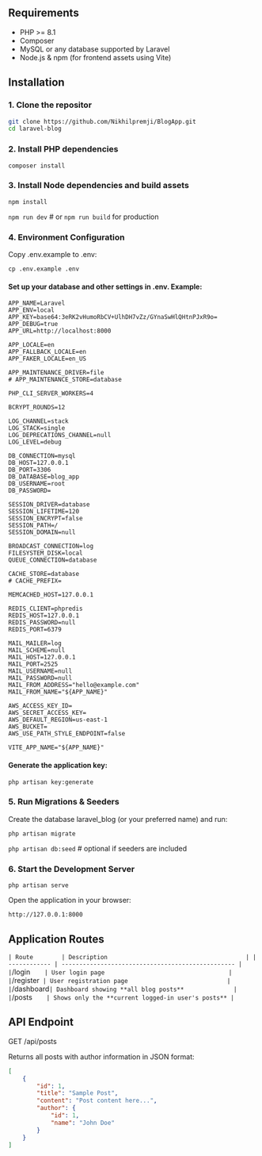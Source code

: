 ## Requirements

-   PHP >= 8.1
-   Composer
-   MySQL or any database supported by Laravel
-   Node.js & npm (for frontend assets using Vite)

## Installation

### 1. Clone the repositor

```bash
git clone https://github.com/Nikhilpremji/BlogApp.git
cd laravel-blog
```

### 2. Install PHP dependencies

```
composer install

```

### 3. Install Node dependencies and build assets

```
npm install

```

`npm run dev` # or `npm run build` for production

### 4. Environment Configuration

Copy .env.example to .env:

```
cp .env.example .env

```

#### Set up your database and other settings in .env. Example:

```
APP_NAME=Laravel
APP_ENV=local
APP_KEY=base64:3eRK2vHumoRbCV+UlhDH7vZz/GYnaSwHlQHtnPJxR9o=
APP_DEBUG=true
APP_URL=http://localhost:8000

APP_LOCALE=en
APP_FALLBACK_LOCALE=en
APP_FAKER_LOCALE=en_US

APP_MAINTENANCE_DRIVER=file
# APP_MAINTENANCE_STORE=database

PHP_CLI_SERVER_WORKERS=4

BCRYPT_ROUNDS=12

LOG_CHANNEL=stack
LOG_STACK=single
LOG_DEPRECATIONS_CHANNEL=null
LOG_LEVEL=debug

DB_CONNECTION=mysql
DB_HOST=127.0.0.1
DB_PORT=3306
DB_DATABASE=blog_app
DB_USERNAME=root
DB_PASSWORD=

SESSION_DRIVER=database
SESSION_LIFETIME=120
SESSION_ENCRYPT=false
SESSION_PATH=/
SESSION_DOMAIN=null

BROADCAST_CONNECTION=log
FILESYSTEM_DISK=local
QUEUE_CONNECTION=database

CACHE_STORE=database
# CACHE_PREFIX=

MEMCACHED_HOST=127.0.0.1

REDIS_CLIENT=phpredis
REDIS_HOST=127.0.0.1
REDIS_PASSWORD=null
REDIS_PORT=6379

MAIL_MAILER=log
MAIL_SCHEME=null
MAIL_HOST=127.0.0.1
MAIL_PORT=2525
MAIL_USERNAME=null
MAIL_PASSWORD=null
MAIL_FROM_ADDRESS="hello@example.com"
MAIL_FROM_NAME="${APP_NAME}"

AWS_ACCESS_KEY_ID=
AWS_SECRET_ACCESS_KEY=
AWS_DEFAULT_REGION=us-east-1
AWS_BUCKET=
AWS_USE_PATH_STYLE_ENDPOINT=false

VITE_APP_NAME="${APP_NAME}"

```

#### Generate the application key:

```
php artisan key:generate

```

### 5. Run Migrations & Seeders

Create the database laravel_blog (or your preferred name) and run:

```
php artisan migrate
```

`php artisan db:seed` # optional if seeders are included

### 6. Start the Development Server

```
php artisan serve
```

Open the application in your browser:

```
http://127.0.0.1:8000
```

## Application Routes

`| Route        | Description                                       |
| ------------ | ------------------------------------------------- |
|`/login`    | User login page                                   |
|`/register` | User registration page                            |
|`/dashboard`| Dashboard showing **all blog posts**              |
|`/posts`    | Shows only the **current logged-in user's posts** |`

## API Endpoint

GET /api/posts

Returns all posts with author information in JSON format:

```json
[
    {
        "id": 1,
        "title": "Sample Post",
        "content": "Post content here...",
        "author": {
            "id": 1,
            "name": "John Doe"
        }
    }
]
```
